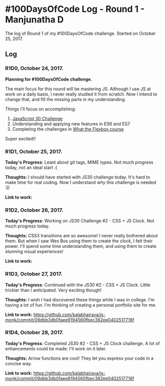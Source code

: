 # #100DaysOfCode Log - Round 1 - Manjunatha D

The log of Round 1 of my #100DaysOfCode challenge. Started on October 25, 2017.

## Log

### R1D0, October 24, 2017.

**Planning for #100DaysOfCode challenge.**

The main focus for this round will be mastering JS. Although I use JS at work on a daily basis, I never really studied it from scratch. Now I intend to change that, and fill the missing parts in my understanding.

Things I'll focus on accomplishing:

1. [JavaScript 30 Challenge](https://github.com/wesbos/JavaScript30)
2. Understanding and applying new features in ES6 and ES7
3. Completing the challenges in [What the Flexbox course](https://flexbox.io/)

Super excited!!


### R1D1, October 25, 2017.

**Today's Progress**: Leant about git tags, MIME types. Not much progress today, not an ideal start :(

**Thoughts:** I should have started with JS30 challenge today. It's hard to make time for real coding. Now I understand why this challenge is needed :D

**Link to work:** 

### R1D2, October 26, 2017.

**Today's Progress**: Working on JS30 Challenge #2 - CSS + JS Clock. Not much progress today.

**Thoughts:** CSS3 transitions are so awesome! I never really bothered about them. But when I saw Wes Bos using them to create the clock, I felt their power. I'll spend some time understanding them, and using them to create stunning visual experiences!

**Link to work:** 

### R1D3, October 27, 2017.

**Today's Progress**: Continued with the JS30 #2 - CSS + JS Clock. Little trickier than I anticipated. Very exciting though!

**Thoughts:** I wish I had discovered these things while I was in college. I'm having a lot of fun. I'm thinking of creating a personal portfolio site for me.

**Link to work:** https://github.com/kalabhairava/js-monk/commit/09dbb3db0faee9194560fbec382ee0402517716f

### R1D4, October 28, 2017.

**Today's Progress**: Completed JS30 #2 - CSS + JS Clock challenge. A lot of enhancements could be made. I'll work on it later. 

**Thoughts:** Arrow functions are cool! They let you express your code in a concise way.

**Link to work:** https://github.com/kalabhairava/js-monk/commit/09dbb3db0faee9194560fbec382ee0402517716f



